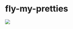 # fly-my-pretties

[![](https://circleci.com/gh/zioroboco/fly-my-pretties.svg?style=svg)](https://circleci.com/gh/zioroboco/fly-my-pretties)

